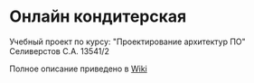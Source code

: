 # Онлайн кондитерская

Учебный проект по курсу: "Проектирование архитектур ПО"
Селиверстов C.А. 13541/2

Полное описание приведено в [Wiki](https://github.com/Seliverstov-S-A/Copiriters/wiki)
